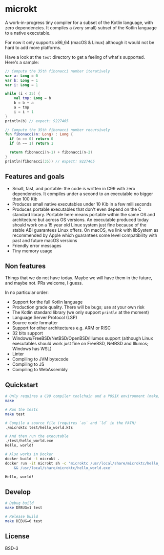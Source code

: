 # microkt

A work-in-progress tiny compiler for a subset of the Kotlin language, with zero dependencies. It compiles a (very small) subset of the Kotlin language to a native executable.

For now it only supports x86_64 (macOS & Linux) although it would not be hard to add more platforms.

Have a look at the `test` directory to get a feeling of what's supported. Here's a sample:

```kotlin
// Compute the 35th fibonacci number iteratively
var a: Long = 0
var b: Long = 1
var i: Long = 1

while (i < 35) {
    val tmp: Long = b
    b = b + a
    a = tmp
    i = i + 1
}
println(b) // expect: 9227465

// Compute the 35th fibonacci number recursively
fun fibonacci(n: Long) : Long {
  if (n == 0) return 0
  if (n == 1) return 1

  return fibonacci(n-1) + fibonacci(n-2)
}
println(fibonacci(35)) // expect: 9227465
```

## Features and goals

- Small, fast, and portable: the code is written in C99 with zero dependencies. It compiles under a second to an executable no bigger than 100 Kib
- Produces small native executables under 10 Kib in a few milliseconds
- Produces portable executables that don't even depend on the C standard library. Portable here means portable within the same OS and architecture but across OS versions. An executable produced today should work on a 15 year old Linux system just fine because of the stable ABI guarantees Linux offers. On macOS, we link with libSystem as recommended by Apple which guarantees some level compatibility with past and future macOS versions
- Friendly error messages
- Tiny memory usage

## Non features

Things that we do not have today. Maybe we will have them in the future, and maybe not. PRs welcome, I guess.

In no particular order:

- Support for the full Kotlin language
- Production grade quality. There will be bugs; use at your own risk
- The Kotlin standard library (we only support `println` at the moment)
- Language Server Protocol (LSP)
- Source code formatter
- Support for other architectures e.g. ARM or RISC
- 32 bits support
- Windows/FreeBSD/NetBSD/OpenBSD/Illumos support (although Linux executables should work just fine on FreeBSD, NetBSD and Illumos; Windows has WSL)
- Linter
- Compiling to JVM bytecode
- Compiling to JS
- Compiling to WebAssembly

## Quickstart

```sh
# Only requires a C99 compiler toolchain and a POSIX environment (make, awk).
make

# Run the tests
make test

# Compile a source file (requires `as` and `ld` in the PATH)
./microktc test/hello_world.kts

# And then run the executable
./test/hello_world.exe
Hello, world!

# Also works in Docker
docker build -t microkt .
docker run -it microkt sh -c 'microktc /usr/local/share/microktc/hello_world.kts \
    && /usr/local/share/microktc/hello_world.exe'

Hello, world!
```


## Develop

```sh
# Debug build
make DEBUG=1 test

# Release build
make DEBUG=0 test
```

## License

BSD-3
